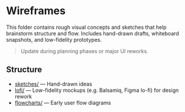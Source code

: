<!--
START OF: docs/design-assets/wireframes/README.md
Purpose: Store lo-fi mockups, sketches, and early layout concepts.
Update Frequency: During ideation, UX review cycles, or layout overhauls.
Location: docs/design-assets/wireframes/README.md
-->

# Wireframes

This folder contains rough visual concepts and sketches that help brainstorm structure and flow. Includes hand-drawn drafts, whiteboard snapshots, and low-fidelity prototypes.

> Update during planning phases or major UI reworks.

## Structure

- [sketches/](sketches/README.md) — Hand-drawn ideas
- [lofi/](lofi/README.md) — Low-fidelity mockups (e.g. Balsamiq, Figma lo-fi) for design rework
- [flowcharts/](flowcharts/README.md) — Early user flow diagrams

<!-- END OF: docs/design-assets/wireframes/README.md -->
